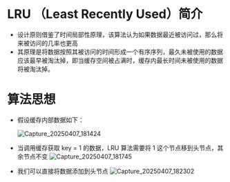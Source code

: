 # LRU （Least Recently Used）简介
- 设计原则借鉴了时间局部性原理，该算法认为如果数据最近被访问过，那么将来被访问的几率也更高
- 其原理是将数据按照其被访问的时间形成一个有序序列，最久未被使用的数据应该最早被淘汰掉，即当缓存空间被占满时，缓存内最长时间未被使用的数据将被淘汰掉。
# 算法思想
- 假设缓存内部数据如下：
  
  ![Capture_20250407_181424](https://github.com/user-attachments/assets/da320207-9b86-45d1-ab2a-734f0c76eaae)
- 当调用缓存获取 key = 1 的数据，LRU 算法需要将 1 这个节点移到头节点，其余节点不变
  ![Capture_20250407_181745](https://github.com/user-attachments/assets/f81ba4bf-e67c-4afc-840a-766c6226bc29)
- 我们可以直接将数据添加到头节点
    ![Capture_20250407_182302](https://github.com/user-attachments/assets/0e8da94f-880b-4834-91b5-a229ca2b592e)

